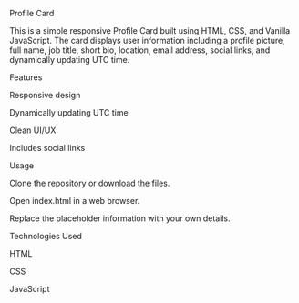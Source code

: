 Profile Card

This is a simple responsive Profile Card built using HTML, CSS, and Vanilla JavaScript. The card displays user information including a profile picture, full name, job title, short bio, location, email address, social links, and dynamically updating UTC time.

Features

Responsive design

Dynamically updating UTC time

Clean UI/UX

Includes social links

Usage

Clone the repository or download the files.

Open index.html in a web browser.

Replace the placeholder information with your own details.

Technologies Used

HTML

CSS

JavaScript
